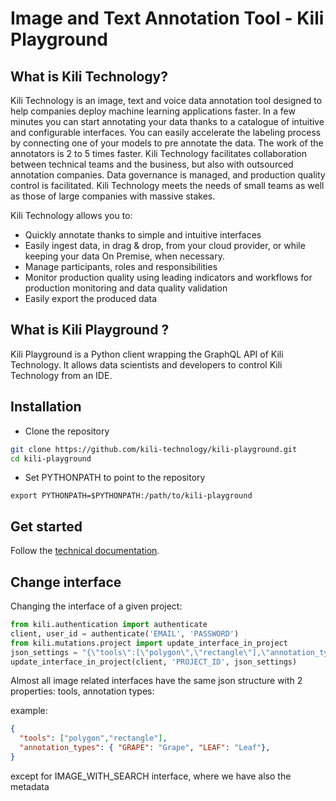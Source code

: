 # Image and Text Annotation Tool - Kili Playground

## What is Kili Technology?

Kili Technology is an image, text and voice data annotation tool designed to help companies deploy machine learning applications faster. In a few minutes you can start annotating your data thanks to a catalogue of intuitive and configurable interfaces. You can easily accelerate the labeling process by connecting one of your models to pre annotate the data. The work of the annotators is 2 to 5 times faster. Kili Technology facilitates collaboration between technical teams and the business, but also with outsourced annotation companies. Data governance is managed, and production quality control is facilitated. Kili Technology meets the needs of small teams as well as those of large companies with massive stakes.

Kili Technology allows you to:

- Quickly annotate thanks to simple and intuitive interfaces
- Easily ingest data, in drag & drop, from your cloud provider, or while keeping your data On Premise, when necessary.
- Manage participants, roles and responsibilities
- Monitor production quality using leading indicators and workflows for production monitoring and data quality validation
- Easily export the produced data

## What is Kili Playground ?

Kili Playground is a Python client wrapping the GraphQL API of Kili Technology.
It allows data scientists and developers to control Kili Technology from an IDE.

## Installation

- Clone the repository
```bash
git clone https://github.com/kili-technology/kili-playground.git
cd kili-playground
```

- Set PYTHONPATH to point to the repository
```
export PYTHONPATH=$PYTHONPATH:/path/to/kili-playground
```

## Get started

Follow the [technical documentation](https://kili-technology.github.io/kili-docs/docs/api-graphql/api-graphql).


## Change interface

Changing the interface of a given project:
```python
from kili.authentication import authenticate
client, user_id = authenticate('EMAIL', 'PASSWORD')
from kili.mutations.project import update_interface_in_project
json_settings = "{\"tools\":[\"polygon\",\"rectangle\"],\"annotation_types\": { \"GRAPE\": \"Grape\", \"HIHI\": \"HIHI\"}}"
update_interface_in_project(client, 'PROJECT_ID', json_settings)
```
Almost all image related interfaces have the same json structure with 2 properties: tools, annotation types:

example:
```json
{
  "tools": ["polygon","rectangle"],
  "annotation_types": { "GRAPE": "Grape", "LEAF": "Leaf"},
}
```

except for IMAGE_WITH_SEARCH interface, where we have also the metadata
